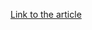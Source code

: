[Link to the article](https://www.reversinglabs.com/blog/gitgot-cybercriminals-using-github-to-store-stolen-data)
